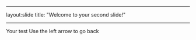 ___
layout:slide
title: "Welcome to your second slide!"
___
Your test
Use the left arrow to go back
